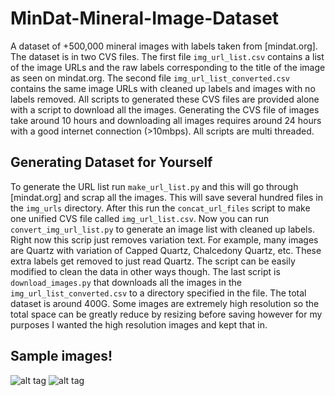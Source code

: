 # MinDat-Mineral-Image-Dataset
A dataset of +500,000 mineral images with labels taken from [mindat.org]. The dataset is in two CVS files. The first file `img_url_list.csv` contains a list of the image URLs and the raw labels corresponding to the title of the image as seen on mindat.org. The second file `img_url_list_converted.csv` contains the same image URLs with cleaned up labels and images with no labels removed. All scripts to generated these CVS files are provided alone with a script to download all the images. Generating the CVS file of images take around 10 hours and downloading all images requires around 24 hours with a good internet connection (>10mbps). All scripts are multi threaded.

## Generating Dataset for Yourself
To generate the URL list run `make_url_list.py` and this will go through [mindat.org] and scrap all the images. This will save several hundred files in the `img_urls` directory. After this run the `concat_url_files` script to make one unified CVS file called `img_url_list.csv`. Now you can run `convert_img_url_list.py` to generate an image list with cleaned up labels. Right now this scrip just removes variation text. For example, many images are Quartz with variation of Capped Quartz, Chalcedony Quartz, etc. These extra labels get removed to just read Quartz. The script can be easily modified to clean the data in other ways though. The last script is `download_images.py` that downloads all the images in the `img_url_list_converted.csv` to a directory specified in the file. The total dataset is around 400G. Some images are extremely high resolution so the total space can be greatly reduce by resizing before saving however for my purposes I wanted the high resolution images and kept that in.

## Sample images!

![alt tag](https://github.com/loliverhennigh/MinDat-Mineral-Image-Dataset/blob/master/data/mindat-images/photos_000_60_000060400989970186.jpg)
![alt tag](https://github.com/loliverhennigh/MinDat-Mineral-Image-Dataset/blob/master/data/mindat-images/photos_018_20_0018201001275761055.jpg)

